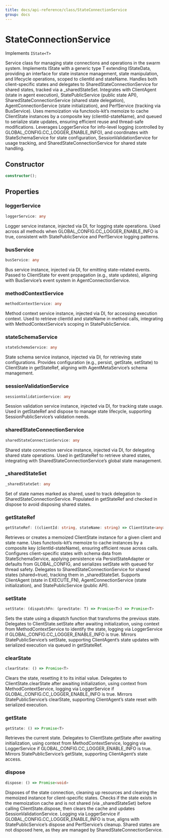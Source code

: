 ```yaml
---
title: docs/api-reference/class/StateConnectionService
group: docs
---
```


# StateConnectionService

Implements `IState<T>`

Service class for managing state connections and operations in the swarm system.
Implements IState with a generic type T extending IStateData, providing an interface for state instance management, state manipulation, and lifecycle operations, scoped to clientId and stateName.
Handles both client-specific states and delegates to SharedStateConnectionService for shared states, tracked via a _sharedStateSet.
Integrates with ClientAgent (state in agent execution), StatePublicService (public state API), SharedStateConnectionService (shared state delegation), AgentConnectionService (state initialization), and PerfService (tracking via BusService).
Uses memoization via functools-kit’s memoize to cache ClientState instances by a composite key (clientId-stateName), and queued to serialize state updates, ensuring efficient reuse and thread-safe modifications.
Leverages LoggerService for info-level logging (controlled by GLOBAL_CONFIG.CC_LOGGER_ENABLE_INFO), and coordinates with StateSchemaService for state configuration, SessionValidationService for usage tracking, and SharedStateConnectionService for shared state handling.

## Constructor

```ts
constructor();
```

## Properties

### loggerService

```ts
loggerService: any
```

Logger service instance, injected via DI, for logging state operations.
Used across all methods when GLOBAL_CONFIG.CC_LOGGER_ENABLE_INFO is true, consistent with StatePublicService and PerfService logging patterns.

### busService

```ts
busService: any
```

Bus service instance, injected via DI, for emitting state-related events.
Passed to ClientState for event propagation (e.g., state updates), aligning with BusService’s event system in AgentConnectionService.

### methodContextService

```ts
methodContextService: any
```

Method context service instance, injected via DI, for accessing execution context.
Used to retrieve clientId and stateName in method calls, integrating with MethodContextService’s scoping in StatePublicService.

### stateSchemaService

```ts
stateSchemaService: any
```

State schema service instance, injected via DI, for retrieving state configurations.
Provides configuration (e.g., persist, getState, setState) to ClientState in getStateRef, aligning with AgentMetaService’s schema management.

### sessionValidationService

```ts
sessionValidationService: any
```

Session validation service instance, injected via DI, for tracking state usage.
Used in getStateRef and dispose to manage state lifecycle, supporting SessionPublicService’s validation needs.

### sharedStateConnectionService

```ts
sharedStateConnectionService: any
```

Shared state connection service instance, injected via DI, for delegating shared state operations.
Used in getStateRef to retrieve shared states, integrating with SharedStateConnectionService’s global state management.

### _sharedStateSet

```ts
_sharedStateSet: any
```

Set of state names marked as shared, used to track delegation to SharedStateConnectionService.
Populated in getStateRef and checked in dispose to avoid disposing shared states.

### getStateRef

```ts
getStateRef: ((clientId: string, stateName: string) => ClientState<any>) & IClearableMemoize<string> & IControlMemoize<string, ClientState<any>>
```

Retrieves or creates a memoized ClientState instance for a given client and state name.
Uses functools-kit’s memoize to cache instances by a composite key (clientId-stateName), ensuring efficient reuse across calls.
Configures client-specific states with schema data from StateSchemaService, applying persistence via PersistStateAdapter or defaults from GLOBAL_CONFIG, and serializes setState with queued for thread safety.
Delegates to SharedStateConnectionService for shared states (shared=true), tracking them in _sharedStateSet.
Supports ClientAgent (state in EXECUTE_FN), AgentConnectionService (state initialization), and StatePublicService (public API).

### setState

```ts
setState: (dispatchFn: (prevState: T) => Promise<T>) => Promise<T>
```

Sets the state using a dispatch function that transforms the previous state.
Delegates to ClientState.setState after awaiting initialization, using context from MethodContextService to identify the state, logging via LoggerService if GLOBAL_CONFIG.CC_LOGGER_ENABLE_INFO is true.
Mirrors StatePublicService’s setState, supporting ClientAgent’s state updates with serialized execution via queued in getStateRef.

### clearState

```ts
clearState: () => Promise<T>
```

Clears the state, resetting it to its initial value.
Delegates to ClientState.clearState after awaiting initialization, using context from MethodContextService, logging via LoggerService if GLOBAL_CONFIG.CC_LOGGER_ENABLE_INFO is true.
Mirrors StatePublicService’s clearState, supporting ClientAgent’s state reset with serialized execution.

### getState

```ts
getState: () => Promise<T>
```

Retrieves the current state.
Delegates to ClientState.getState after awaiting initialization, using context from MethodContextService, logging via LoggerService if GLOBAL_CONFIG.CC_LOGGER_ENABLE_INFO is true.
Mirrors StatePublicService’s getState, supporting ClientAgent’s state access.

### dispose

```ts
dispose: () => Promise<void>
```

Disposes of the state connection, cleaning up resources and clearing the memoized instance for client-specific states.
Checks if the state exists in the memoization cache and is not shared (via _sharedStateSet) before calling ClientState.dispose, then clears the cache and updates SessionValidationService.
Logging via LoggerService if GLOBAL_CONFIG.CC_LOGGER_ENABLE_INFO is true, aligns with StatePublicService’s dispose and PerfService’s cleanup.
Shared states are not disposed here, as they are managed by SharedStateConnectionService.
